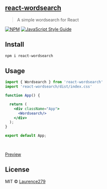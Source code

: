 
## [react-wordsearch](https://www.npmjs.com/package/react-wordsearch)

> A simple wordsearch for React

[![NPM](https://img.shields.io/npm/v/react-wordsearch.svg)](https://www.npmjs.com/package/react-wordsearch) [![JavaScript Style Guide](https://img.shields.io/badge/code_style-standard-brightgreen.svg)](https://standardjs.com)

## Install

```bash
npm i react-wordsearch
```

## Usage

```jsx
import { Wordsearch } from 'react-wordsearch'
import 'react-wordsearch/dist/index.css'

function App() {

  return (
    <div className="App">
      <Wordsearch/>
    </div>
  );
}

export default App;
```

<br/>

[Preview](https://searchingofthewords.netlify.app/)

## License

MIT © [Laurence279](https://github.com/Laurence279)

